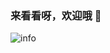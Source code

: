 
### 来看看呀，欢迎哦 👋

![info](https://github-readme-stats.vercel.app/api?username=canwhite&show_icons=true&count_private=true&hide=prs&theme=default_repocard)


<!--
Here are some ideas to get you started:

- 🔭 I’m currently working on ...
- 🌱 I’m currently learning ...
- 👯 I’m looking to collaborate on ...
- 🤔 I’m looking for help with ...
- 💬 Ask me about ...
- 📫 How to reach me: ...
- 😄 Pronouns: ...
- ⚡ Fun fact: ...
-->
